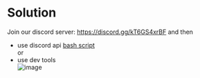 # Solution
Join our discord server: https://discord.gg/kT6GS4xrBF and then  
- use discord api [bash script](healthcheck.sh)  
or  
- use dev tools  
![image](https://github.com/PWrWhiteHats/BtS-2023-Challenges/assets/71612329/06c77722-f1b9-45f1-9ced-126510083a34)
